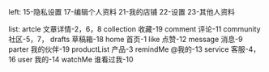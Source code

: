left: 
15-隐私设置
17-编辑个人资料
21-我的店铺
22-设置
23-其他人资料

list: 
artcle      文章详情-2，6，8
collection  收藏-19
comment     评论-11
community   社区-5，7，
drafts      草稿箱-18
home        首页-1
like        点赞-12
message     消息-9
parter      我的伙伴-19
productList 产品-3
remindMe    @我的-13
service     客服-4，16
user        我的-14
watchMe     谁看过我-10
